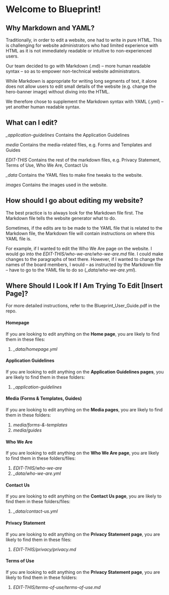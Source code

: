 # Welcome to Blueprint!

## Why Markdown and YAML?

Traditionally, in order to edit a website, one had to write in pure HTML. This is challenging for website administrators who had limited experience with HTML as it is not immediately readable or intuitive to non-experienced users. 

Our team decided to go with Markdown (.md) – more human readable syntax – so as to empower non-technical website administrators.

While Markdown is appropriate for writing long segments of text, it alone does not allow users to edit small details of the website (e.g. change the hero-banner image) without diving into the HTML.

We therefore chose to supplement the Markdown syntax with YAML (.yml) – yet another human readable syntax.
 

## What can I edit?

*_application-guidelines*
Contains the Application Guidelines

*media* 
Contains the media-related files, e.g. Forms and Templates and Guides

*EDIT-THIS* 
Contains the rest of the markdown files, e.g. Privacy Statement, Terms of Use, Who We Are, Contact Us

*_data* 
Contains the YAML files to make fine tweaks to the website.

*images*
Contains the images used in the website.

## How should I go about editing my website?

The best practice is to always look for the Markdown file first. The Markdown file tells the website generator what to do. 

Sometimes, if the edits are to be made to the YAML file that is related to the Markdown file, the Markdown file will contain instructions on where this YAML file is.

For example, if I wanted to edit the Who We Are page on the website. I would go into the *EDIT-THIS/who-we-are/who-we-are.md* file. I could make changes to the paragraphs of text there. However, if I wanted to change the names of the board members, I would – as instructed by the Markdown file – have to go to the YAML file to do so (*_data/who-we-are.yml*).


## Where Should I Look If I Am Trying To Edit [Insert Page]?

For more detailed instructions, refer to the Blueprint_User_Guide.pdf in the repo.

#### Homepage
If you are looking to edit anything on the **Home page**, you are likely to find them in these files:
1. *_data/homepage.yml*

#### Application Guidelines
If you are looking to edit anything on the **Application Guidelines pages**, you are likely to find them in these folders:
1. *_application-guidelines*

#### Media (Forms & Templates, Guides)
If you are looking to edit anything on the **Media pages**, you are likely to find them in these folders:
1. *media/forms-&-templates*
2. *media/guides*

#### Who We Are
If you are looking to edit anything on the **Who We Are page**, you are likely to find them in these folders/files:
1. *EDIT-THIS/who-we-are*
2. *_data/who-we-are.yml*

#### Contact Us
If you are looking to edit anything on the **Contact Us page**, you are likely to find them in these folders/files:
1. *_data/contact-us.yml*

#### Privacy Statement
If you are looking to edit anything on the **Privacy Statement page**, you are likely to find them in these files:
1. *EDIT-THIS/privacy/privacy.md*

#### Terms of Use
If you are looking to edit anything on the **Privacy Statement page**, you are likely to find them in these folders:
1. *EDIT-THIS/terms-of-use/terms-of-use.md*
